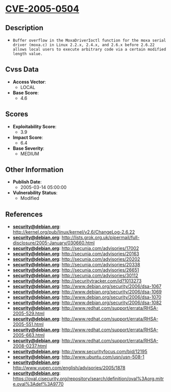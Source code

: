 
# [CVE-2005-0504](https://cve.mitre.org/cgi-bin/cvename.cgi?name=CVE-2005-0504)

## Description

- `Buffer overflow in the MoxaDriverIoctl function for the moxa serial driver (moxa.c) in Linux 2.2.x, 2.4.x, and 2.6.x before 2.6.22 allows local users to execute arbitrary code via a certain modified length value.`

## Cvss Data

- **Access Vector**:
  - LOCAL
- **Base Score**:
  - 4.6

## Scores

- **Exploitability Score**:
  - 3.9
- **Impact Score**:
  - 6.4
- **Base Severity**:
  - MEDIUM

## Other Information

- **Publish Date**:
  - 2005-03-14 05:00:00
- **Vulnerability Status**:
  - Modified

## References

- **security@debian.org**: http://kernel.org/pub/linux/kernel/v2.6/ChangeLog-2.6.22
- **security@debian.org**: http://lists.grok.org.uk/pipermail/full-disclosure/2005-January/030660.html
- **security@debian.org**: http://secunia.com/advisories/17002
- **security@debian.org**: http://secunia.com/advisories/20163
- **security@debian.org**: http://secunia.com/advisories/20202
- **security@debian.org**: http://secunia.com/advisories/20338
- **security@debian.org**: http://secunia.com/advisories/26651
- **security@debian.org**: http://secunia.com/advisories/30112
- **security@debian.org**: http://securitytracker.com/id?1013273
- **security@debian.org**: http://www.debian.org/security/2006/dsa-1067
- **security@debian.org**: http://www.debian.org/security/2006/dsa-1069
- **security@debian.org**: http://www.debian.org/security/2006/dsa-1070
- **security@debian.org**: http://www.debian.org/security/2006/dsa-1082
- **security@debian.org**: http://www.redhat.com/support/errata/RHSA-2005-529.html
- **security@debian.org**: http://www.redhat.com/support/errata/RHSA-2005-551.html
- **security@debian.org**: http://www.redhat.com/support/errata/RHSA-2005-663.html
- **security@debian.org**: http://www.redhat.com/support/errata/RHSA-2008-0237.html
- **security@debian.org**: http://www.securityfocus.com/bid/12195
- **security@debian.org**: http://www.ubuntu.com/usn/usn-508-1
- **security@debian.org**: http://www.vupen.com/english/advisories/2005/1878
- **security@debian.org**: https://oval.cisecurity.org/repository/search/definition/oval%3Aorg.mitre.oval%3Adef%3A9770
